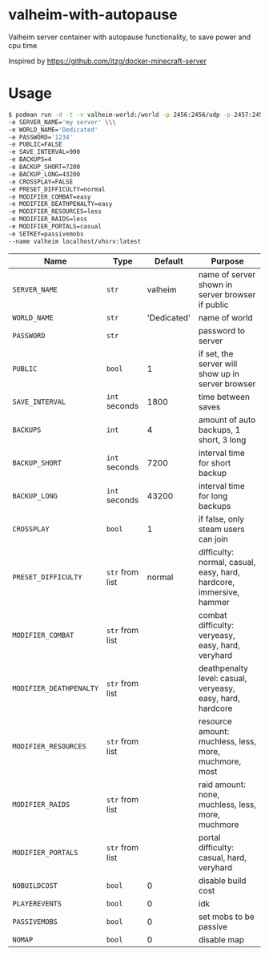 # valheim-with-autopause
Valheim server container with autopause functionality, to save power and cpu time

Inspired by https://github.com/itzg/docker-minecraft-server

# Usage
```bash
$ podman run -d -t -v valheim-world:/world -p 2456:2456/udp -p 2457:2457/udp \\
-e SERVER_NAME='my server' \\\
-e WORLD_NAME='Dedicated'
-e PASSWORD='1234'
-e PUBLIC=FALSE
-e SAVE_INTERVAL=900
-e BACKUPS=4
-e BACKUP_SHORT=7200
-e BACKUP_LONG=43200
-e CROSSPLAY=FALSE
-e PRESET_DIFFICULTY=normal
-e MODIFIER_COMBAT=easy
-e MODIFIER_DEATHPENALTY=easy
-e MODIFIER_RESOURCES=less
-e MODIFIER_RAIDS=less
-e MODIFIER_PORTALS=casual
-e SETKEY=passivemobs
--name valheim localhost/vhsrv:latest
```

| Name | Type | Default | Purpose |
|---|---|---|---|
| `SERVER_NAME` | `str` | valheim | name of server shown in server browser if public |
| `WORLD_NAME` | `str` | 'Dedicated' | name of world |
| `PASSWORD` | `str` | | password to server |
| `PUBLIC` | `bool` | 1 | if set, the server will show up in server browser |
| `SAVE_INTERVAL` | `int` seconds | 1800 | time between saves |
| `BACKUPS` | `int` | 4 | amount of auto backups, 1 short, 3 long |
| `BACKUP_SHORT` | `int` seconds | 7200 | interval time for short backup |
| `BACKUP_LONG` | `int` seconds | 43200 | interval time for long backups |
| `CROSSPLAY` | `bool` | 1 | if false, only steam users can join |
| `PRESET_DIFFICULTY` | `str` from list | normal | difficulty: normal, casual, easy, hard, hardcore, immersive, hammer |
| `MODIFIER_COMBAT` | `str` from list | | combat difficulty: veryeasy, easy, hard, veryhard |
| `MODIFIER_DEATHPENALTY` | `str` from list | | deathpenalty level: casual, veryeasy, easy, hard, hardcore |
| `MODIFIER_RESOURCES` | `str` from list | | resource amount: muchless, less, more, muchmore, most |
| `MODIFIER_RAIDS` | `str` from list | | raid amount: none, muchless, less, more, muchmore |
| `MODIFIER_PORTALS` | `str` from list | | portal difficulty: casual, hard, veryhard |
| `NOBUILDCOST` | `bool` | 0 | disable build cost |
| `PLAYEREVENTS` | `bool` | 0 | idk |
| `PASSIVEMOBS` | `bool` | 0 | set mobs to be passive |
| `NOMAP` | `bool` | 0 | disable map |
